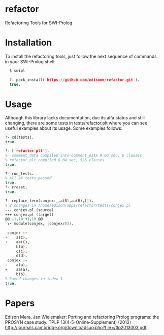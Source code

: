 refactor
========

Refactoring Tools for SWI-Prolog

Installation
============
To install the refactoring tools, just follow the next sequence of commands
in your SWI-Prolog shell:

```prolog
  $ swipl
  
  ?- pack_install('https://github.com/edisonm/refactor.git').
  true.
```

Usage
=====

Although this  library lacks  documentation, due  its alfa  status and
still changing, there  are some tests in  tests/refactor.plt where you
can see useful examples about its usage.  Some examples follows:


```prolog
?- cd(tests).
true.

?- ['refactor.plt'].
%  comment_data compiled into comment_data 0.00 sec, 6 clauses
% refactor.plt compiled 0.04 sec, 526 clauses
true.

?- run_tests.
% All 24 tests passed
true.
?- rreset.
true.

?- replace_term(conjex:_,a(B),aa(B),[]).
% 2 changes in /home/edison/apps/refactor/tests/conjex.pl
--- conjex.pl (source)
+++ conjex.pl (target)
@@ -1,10 +1,10 @@
 :- module(conjex, [conjex/0]).
 
 conjex :-
-    a(C),
+    aa(C),
     b(b),
     c(C),
     d(d).
 conjex :-
-    a(a),
+    aa(a),
     b(b).
% Saved changes in index 1
true.


```

Papers
======

Edison Mera, Jan Wielemaker: Porting and refactoring Prolog programs:
the PROSYN case study. TPLP 13(4-5-Online-Supplement) (2013)
http://journals.cambridge.org/downloadsup.php?file=/tlp2013003.pdf

